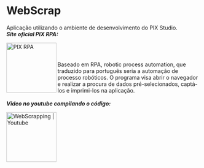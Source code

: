# WebScrap

Aplicação utilizando o ambiente de desenvolvimento do PIX Studio.<br>
***Site oficial PIX RPA:***

[<img align="left" alt="PIX RPA" width="130px" src="https://user-images.githubusercontent.com/106937501/232795381-383882af-86d7-4290-bb72-22bb46f9bcdb.png" />][pixstudio]
<br><br>

Baseado em RPA, robotic process automation, que traduzido para português seria a automação de processo robóticos. 
O programa visa abrir o navegador e realizar a procura de dados pré-selecionados, captá-los e imprimi-los na aplicação.
<br><br>
***Video no youtube compilando o código:***

[<img align="left" alt="WebScrapping | Youtube" width="130px" src="https://user-images.githubusercontent.com/106937501/232796579-d95acc7a-5b55-423c-aa17-c12cc0d8aca5.png" />][youtube]

[youtube]:   https://www.youtube.com/watch?v=3U2NWeiyBeE&ab_channel=jferreiraz
[pixstudio]: https://pixrpa.com/
